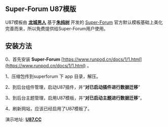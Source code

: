 ## Super-Forum U87模版

U87模板由 [**龙城男人**](https://u87.cc) 基于[**朱纯树**](https://github.com/zhuchunshu) 开发的 [Super-Forum](https://github.com/zhuchunshu/super-forum) 官方默认模板基础上美化完善而来，所以免费提供给Super-Forum用户使用。

## 安装方法

0、首先安装 **Super-Forum** [https://www.runpod.cn/docs/1/1.html](https://www.runpod.cn/docs/1/1.html) 。

1、压缩包传到superforum 下 app 目录，解压。

2、到后台组件管理，启动U87插件，并“**对已启动插件进行数据迁移**”

3、到后台主题管理，启用U87模板，并“**对已启动主题进行数据迁移**”。

4、刷新网站，应该已经启用了U87模板了。


演示地址: [**U87.CC**](https://u87.cc)
